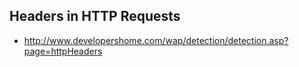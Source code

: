 ## Headers in HTTP Requests
- http://www.developershome.com/wap/detection/detection.asp?page=httpHeaders
